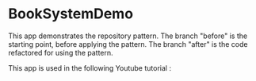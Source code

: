 # BookSystemDemo
This app demonstrates the repository pattern.
The branch "before" is the starting point, before applying the pattern.
The branch "after" is the code refactored for using the pattern.

This app is used in the following Youtube tutorial :

